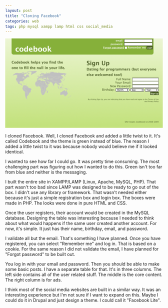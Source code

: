 ```yaml
---
layout: post
title: "Cloning Facebook"
categories: web
tags: php mysql xampp lamp html css social_media
---
```


<img src="https://github.com/sif/sif/raw/main/pictures/codebook.png" />

I cloned Facebook. Well, I cloned Facebook and added a little twist to it. It's called Codebook and the theme is green instead of blue. The reason I added a little twist to it was because nobody would believe me if it looked identical. 

I wanted to see how far I could go. It was pretty time consuming. The most challenging part was figuring out how I wanted to do this. Green isn't too far from blue and neither is the messaging. 

I built the entire site in XAMPP/LAMP (Linux, Apache, MySQL, PHP). That part wasn't too bad since LAMP was designed to be ready to go out of the box. I didn't use any library or framework. That wasn't needed either because it's just a simple registration box and login box. The boxes were made in PHP. The looks were done in pure HTML and CSS.  

Once the user registers, their account would be created in the MySQL database. Designing the table was interesting because I needed to think about what would happens if the same user created another account. For now, it's simple. It just has their name, birthday, email, and password.

I validate all but the email. That's something I have planned. Once you have registered, you can select "Remember me" and log in. That is based on a cookie. For the same reason I did not validate the email, I have planned for "Forgot password" to be built out. 

You log in with your email and password. Then you should be able to make some basic posts. I have a separate table for that. It's in three columns. The left side contains all of the user related stuff. The middle is the core content. The right column is for ads. 

I think most of the social media websites are built in a similar way. It was an interesting experience but I'm not sure if I want to expand on this. Maybe I could do it in Drupal and just design a theme. I could call it "Facebook Lite". 

